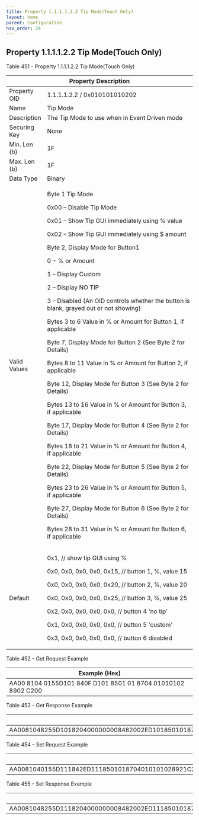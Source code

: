 ```yaml
---
title: Property 1.1.1.1.2.2 Tip Mode(Touch Only)
layout: home
parent: Configuration
nav_order: 24
---
```


## Property 1.1.1.1.2.2 Tip Mode(Touch Only)

Table 451 - Property 1.1.1.1.2.2 Tip Mode(Touch Only)

<table>
<colgroup>
<col style="width: 14%" />
<col style="width: 85%" />
</colgroup>
<thead>
<tr>
<th colspan="2">Property Description</th>
</tr>
</thead>
<tbody>
<tr>
<td>Property OID</td>
<td>1.1.1.1.2.2 / 0x010101010202</td>
</tr>
<tr>
<td>Name</td>
<td>Tip Mode</td>
</tr>
<tr>
<td>Description</td>
<td>The Tip Mode to use when in Event Driven mode</td>
</tr>
<tr>
<td>Securing Key</td>
<td>None</td>
</tr>
<tr>
<td>Min. Len (b)</td>
<td>1F</td>
</tr>
<tr>
<td>Max. Len (b)</td>
<td>1F</td>
</tr>
<tr>
<td>Data Type</td>
<td>Binary</td>
</tr>
<tr>
<td>Valid Values</td>
<td><p>Byte 1 Tip Mode</p>
<p>0x00 – Disable Tip Mode</p>
<p>0x01 – Show Tip GUI immediately using % value</p>
<p>0x02 – Show Tip GUI immediately using $ amount</p>
<p>Byte 2, Display Mode for Button1</p>
<p>0 - % or Amount</p>
<p>1 – Display Custom</p>
<p>2 – Display NO TIP</p>
<p>3 – Disabled (An OID controls whether the button is blank, grayed out
or not showing)</p>
<p>Bytes 3 to 6 Value in % or Amount for Button 1, if applicable</p>
<p>Byte 7, Display Mode for Button 2 (See Byte 2 for Details)</p>
<p>Bytes 8 to 11 Value in % or Amount for Button 2, if applicable</p>
<p>Byte 12, Display Mode for Button 3 (See Byte 2 for Details)</p>
<p>Bytes 13 to 16 Value in % or Amount for Button 3, if applicable</p>
<p>Byte 17, Display Mode for Button 4 (See Byte 2 for Details)</p>
<p>Bytes 18 to 21 Value in % or Amount for Button 4, if applicable</p>
<p>Byte 22, Display Mode for Button 5 (See Byte 2 for Details)</p>
<p>Bytes 23 to 26 Value in % or Amount for Button 5, if applicable</p>
<p>Byte 27, Display Mode for Button 6 (See Byte 2 for Details)</p>
<p>Bytes 28 to 31 Value in % or Amount for Button 6, if
applicable</p></td>
</tr>
<tr>
<td>Default</td>
<td><p>0x1, // show tip GUI using %</p>
<p>0x0, 0x0, 0x0, 0x0, 0x15, // button 1, %, value 15</p>
<p>0x0, 0x0, 0x0, 0x0, 0x20, // button 2, %, value 20</p>
<p>0x0, 0x0, 0x0, 0x0, 0x25, // button 3, %, value 25</p>
<p>0x2, 0x0, 0x0, 0x0, 0x0, // button 4 'no tip'</p>
<p>0x1, 0x0, 0x0, 0x0, 0x0, // button 5 'custom'</p>
<p>0x3, 0x0, 0x0, 0x0, 0x0, // button 6 disabled</p></td>
</tr>
</tbody>
</table>

Table 452 - Get Request Example

| Example (Hex)                                                |
|--------------------------------------------------------------|
| AA00 8104 0155D101 840F D101 8501 01 8704 01010102 8902 C200 |

Table 453 - Get Response Example

| Example (Hex) |
|----|
| AA0081048255D1018204000000008482002ED1018501018704010101028921C21F00000000001500000000200000000025020000000001000000000300000000 |

Table 454 - Set Request Example

| Example (Hex) |
|----|
| AA0081040155D111842ED1118501018704010101028921C21F00000000001500000000200000000025020000000001000000000300000000 |

Table 455 - Set Response Example

| Example (Hex) |
|----|
| AA0081048255D1118204000000008482002ED1118501018704010101028921C21F00000000001500000000200000000025020000000001000000000300000000 |

##